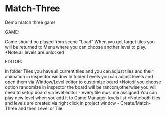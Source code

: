 # Match-Three
Demo match three game

GAME:

Game should be played from scene "Load"
When you get target tiles you will be returned to Menu where you can choose another level to play.
*Note:all levels are unlocked 

EDITOR:

In folder Tiles you have all current tiles and you can adjust tiles and their animation in inspector window
In folder Levels you can adjust levels and open them via Window/Level editor to customize board 
*Note:if you choose option randomize in inspector the board will be random,otherwise you will need to setup board via level editor - every tile must me assigned
You can play new level when you add it to Game Manager-levels list
*Note:both tiles and levels are created via right click in project window - Create/Match-Three and then Level or Tile